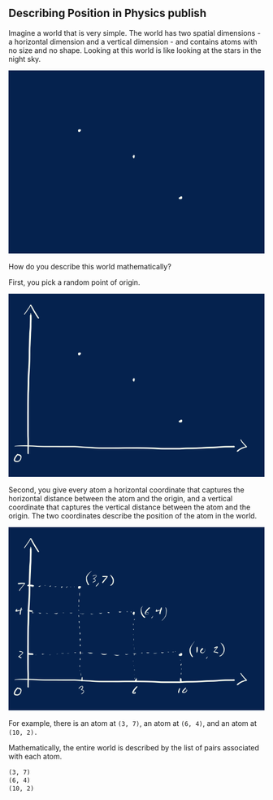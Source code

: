Describing Position in Physics
publish
---
Imagine a world that is very simple. The world has two spatial dimensions - a horizontal dimension and a vertical dimension - and contains atoms with no size and no shape. Looking at this world is like looking at the stars in the night sky.

<img src="../images/position1.png" />

How do you describe this world mathematically?

First, you pick a random point of origin.

<img src="../images/position2.png" />

Second, you give every atom a horizontal coordinate that captures the horizontal distance between the atom and the origin, and a vertical coordinate that captures the vertical distance between the atom and the origin. The two coordinates describe the position of the atom in the world.

<img src="../images/position3.png" />

For example, there is an atom at `(3, 7)`, an atom at `(6, 4)`, and an atom at `(10, 2).`

Mathematically, the entire world is described by the list of pairs associated with each atom.

```text
(3, 7)
(6, 4)
(10, 2)
```
